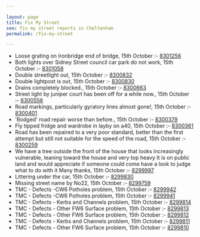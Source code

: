 ```yaml
---

layout: page
title: Fix My Street
seo: fix my street reports in Cheltenham
permalink: /fix-my-street

---
```


<!-- fix_marker starts -->

- Loose grating on Ironbridge end of bridge, 15th October :- [8301256](https://www.fixmystreet.com/report/8301256)
- Both lights over Sidney Street council car park do not work, 15th October :- [8301058](https://www.fixmystreet.com/report/8301058)
- Double streetlight out, 15th October :- [8300832](https://www.fixmystreet.com/report/8300832)
- Double lightpost is out, 15th October :- [8300830](https://www.fixmystreet.com/report/8300830)
- Drains completely blocked., 15th October :- [8300663](https://www.fixmystreet.com/report/8300663)
- Street light by juniper court has been off for a while now., 15th October :- [8300556](https://www.fixmystreet.com/report/8300556)
- Road markings, particularly gyratory lines almost gone!, 15th October :- [8300401](https://www.fixmystreet.com/report/8300401)
- 'Bodged' road repair worse than before., 15th October :- [8300379](https://www.fixmystreet.com/report/8300379)
- Fly tipped fridge and wardrobe in layby on a40, 15th October :- [8300361](https://www.fixmystreet.com/report/8300361)
- Road has been repaired to a very poor standard, better than the first attempt but still not suitable for the speed of the road, 15th October :- [8300259](https://www.fixmystreet.com/report/8300259)
- We have a tree outside the front of the house that looks increasingly vulnerable, leaning toward the house and very top heavy It is on public land and would appreciate if someone could come have a look to judge what to do with it Many thanks, 15th October :- [8299997](https://www.fixmystreet.com/report/8299997)
- Littering under the car, 15th October :- [8299830](https://www.fixmystreet.com/report/8299830)
- Missing street name by No22, 15th October :- [8299759](https://www.fixmystreet.com/report/8299759)
- TMC - Defects -CW6 Potholes  problem, 15th October :- [8299942](https://www.fixmystreet.com/report/8299942)
- TMC - Defects -CW6 Potholes  problem, 15th October :- [8299941](https://www.fixmystreet.com/report/8299941)
- TMC - Defects - Kerbs and Channels problem, 15th October :- [8299814](https://www.fixmystreet.com/report/8299814)
- TMC - Defects - Other FW6  Surface problem, 15th October :- [8299813](https://www.fixmystreet.com/report/8299813)
- TMC - Defects - Other FW6  Surface problem, 15th October :- [8299812](https://www.fixmystreet.com/report/8299812)
- TMC - Defects - Kerbs and Channels problem, 15th October :- [8299811](https://www.fixmystreet.com/report/8299811)
- TMC - Defects - Other FW6  Surface problem, 15th October :- [8299810](https://www.fixmystreet.com/report/8299810)

<!-- fix_marker ends -->